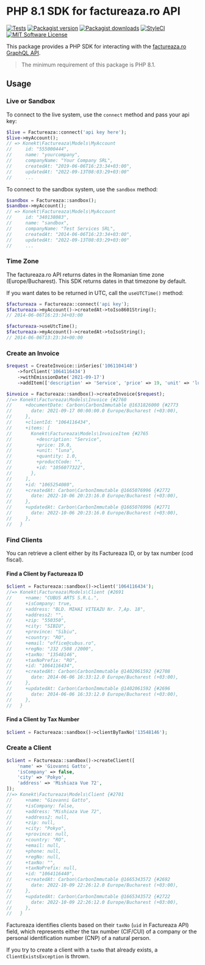 # PHP 8.1 SDK for factureaza.ro API

[![Tests](https://img.shields.io/github/workflow/status/artkonekt/factureaza-sdk/tests/master?style=flat-square)](https://github.com/artkonekt/factureaza-sdk/actions?query=workflow%3Atests)
[![Packagist version](https://img.shields.io/packagist/v/konekt/factureaza-sdk.svg?style=flat-square)](https://packagist.org/packages/konekt/factureaza-sdk)
[![Packagist downloads](https://img.shields.io/packagist/dt/konekt/factureaza-sdk.svg?style=flat-square)](https://packagist.org/packages/konekt/factureaza-sdk)
[![StyleCI](https://styleci.io/repos/537435324/shield?branch=master)](https://styleci.io/repos/537435324)
[![MIT Software License](https://img.shields.io/badge/license-MIT-blue.svg?style=flat-square)](LICENSE.md)

This package provides a PHP SDK for interacting with the [factureaza.ro GraphQL API](https://factureaza.ro/documentatie-api).

> The minimum requirement of this package is PHP 8.1.

## Usage

### Live or Sandbox

To connect to the live system, use the `connect` method and pass your api key:

```php
$live = Factureaza::connect('api key here');
$live->myAccount();
// => Konekt\Factureaza\Models\MyAccount
//     id: "555000444",
//     name: "yourcompany",
//     companyName: "Your Company SRL",
//     createdAt: "2019-06-06T16:23:34+03:00",
//     updatedAt: "2022-09-13T08:03:29+03:00"
//     ...
```

To connect to the sandbox system, use the `sandbox` method:

```php
$sandbox = Factureaza::sandbox();
$sandbox->myAccount();
// => Konekt\Factureaza\Models\MyAccount
//     id: "340138083",
//     name: "sandbox",
//     companyName: "Test Services SRL",
//     createdAt: "2014-06-06T16:23:34+03:00",
//     updatedAt: "2022-09-13T08:03:29+03:00"
//     ...
```

### Time Zone

The factureaza.ro API returns dates in the Romanian time zone (Europe/Bucharest).
This SDK returns dates in that timezone by default.

If you want dates to be returned in UTC, call the `useUTCTime()` method:

```php
$factureaza = Factureaza::connect('api key');
$factureaza->myAccount()->createdAt->toIso8601String();
// 2014-06-06T16:23:34+03:00

$factureaza->useUtcTime();
$factureaza->myAccount()->createdAt->toIsoString();
// 2014-06-06T13:23:34+00:00
```

### Create an Invoice

```php
$request = CreateInvoice::inSeries('1061104148')
    ->forClient('1064116434')
    ->withEmissionDate('2021-09-17')
    ->addItem(['description' => 'Service', 'price' => 19, 'unit' => 'luna', 'productCode' => '']);

$invoice = Factureaza::sandbox()->createInvoice($request);
//=> Konekt\Factureaza\Models\Invoice {#2760
//     +documentDate: Carbon\CarbonImmutable @1631826000 {#2773
//       date: 2021-09-17 00:00:00.0 Europe/Bucharest (+03:00),
//     },
//     +clientId: "1064116434",
//     +items: [
//       Konekt\Factureaza\Models\InvoiceItem {#2765
//         +description: "Service",
//         +price: 19.0,
//         +unit: "luna",
//         +quantity: 1.0,
//         +productCode: "",
//         +id: "1056077322",
//       },
//     ],
//     +id: "1065254080",
//     +createdAt: Carbon\CarbonImmutable @1665076996 {#2772
//       date: 2022-10-06 20:23:16.0 Europe/Bucharest (+03:00),
//     },
//     +updatedAt: Carbon\CarbonImmutable @1665076996 {#2771
//       date: 2022-10-06 20:23:16.0 Europe/Bucharest (+03:00),
//     },
//   }
```

### Find Clients

You can retrieve a client either by its Factureaza ID, or by tax number (cod fiscal).

#### Find a Client by Factureaza ID

```php
$client = Factureaza::sandbox()->client('1064116434');
//=> Konekt\Factureaza\Models\Client {#2691
//     +name: "CUBUS ARTS S.R.L.",
//     +isCompany: true,
//     +address: "BLD. MIHAI VITEAZU Nr. 7,Ap. 18",
//     +address2: "",
//     +zip: "550350",
//     +city: "SIBIU",
//     +province: "Sibiu",
//     +country: "RO",
//     +email: "office@cubus.ro",
//     +regNo: "J32 /508 /2000",
//     +taxNo: "13548146",
//     +taxNoPrefix: "RO",
//     +id: "1064116434",
//     +createdAt: Carbon\CarbonImmutable @1402061592 {#2708
//       date: 2014-06-06 16:33:12.0 Europe/Bucharest (+03:00),
//     },
//     +updatedAt: Carbon\CarbonImmutable @1402061592 {#2696
//       date: 2014-06-06 16:33:12.0 Europe/Bucharest (+03:00),
//     },
//   }
```

#### Find a Client by Tax Number

```php
$client = Factureaza::sandbox()->clientByTaxNo('13548146');
```

### Create a Client

```php
$client = Factureaza::sandbox()->createClient([
    'name' => 'Giovanni Gatto',
    'isCompany' => false,
    'city' => 'Pokyo',
    'address' => 'Mishiaza Vue 72',
]);
//=> Konekt\Factureaza\Models\Client {#2701
//     +name: "Giovanni Gatto",
//     +isCompany: false,
//     +address: "Mishiaza Vue 72",
//     +address2: null,
//     +zip: null,
//     +city: "Pokyo",
//     +province: null,
//     +country: "RO",
//     +email: null,
//     +phone: null,
//     +regNo: null,
//     +taxNo: "",
//     +taxNoPrefix: null,
//     +id: "1064116440",
//     +createdAt: Carbon\CarbonImmutable @1665343572 {#2692
//       date: 2022-10-09 22:26:12.0 Europe/Bucharest (+03:00),
//     },
//     +updatedAt: Carbon\CarbonImmutable @1665343572 {#2722
//       date: 2022-10-09 22:26:12.0 Europe/Bucharest (+03:00),
//     },
//   }
```

Factureaza identifies clients based on their `taxNo` (`uid` in Factureaza API) field,
which represents either the tax number (CIF/CUI) of a company or the
personal identification number (CNP) of a natural person.

If you try to create a client with a `taxNo` that already exists, a `ClientExistsException`
is thrown.

